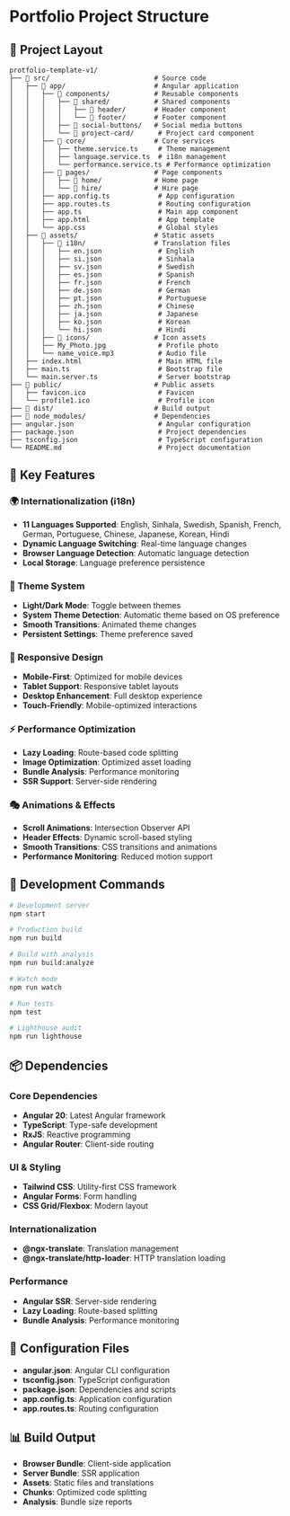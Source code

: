 # Portfolio Project Structure

## 📁 Project Layout

```
protfolio-template-v1/
├── 📁 src/                          # Source code
│   ├── 📁 app/                      # Angular application
│   │   ├── 📁 components/           # Reusable components
│   │   │   ├── 📁 shared/           # Shared components
│   │   │   │   ├── 📁 header/       # Header component
│   │   │   │   └── 📁 footer/       # Footer component
│   │   │   ├── 📁 social-buttons/   # Social media buttons
│   │   │   └── 📁 project-card/      # Project card component
│   │   ├── 📁 core/                 # Core services
│   │   │   ├── theme.service.ts     # Theme management
│   │   │   ├── language.service.ts  # i18n management
│   │   │   └── performance.service.ts # Performance optimization
│   │   ├── 📁 pages/                # Page components
│   │   │   ├── 📁 home/             # Home page
│   │   │   └── 📁 hire/             # Hire page
│   │   ├── app.config.ts            # App configuration
│   │   ├── app.routes.ts            # Routing configuration
│   │   ├── app.ts                   # Main app component
│   │   ├── app.html                 # App template
│   │   └── app.css                  # Global styles
│   ├── 📁 assets/                   # Static assets
│   │   ├── 📁 i18n/                 # Translation files
│   │   │   ├── en.json              # English
│   │   │   ├── si.json              # Sinhala
│   │   │   ├── sv.json              # Swedish
│   │   │   ├── es.json              # Spanish
│   │   │   ├── fr.json              # French
│   │   │   ├── de.json              # German
│   │   │   ├── pt.json              # Portuguese
│   │   │   ├── zh.json              # Chinese
│   │   │   ├── ja.json              # Japanese
│   │   │   ├── ko.json              # Korean
│   │   │   └── hi.json              # Hindi
│   │   ├── 📁 icons/                # Icon assets
│   │   ├── My_Photo.jpg             # Profile photo
│   │   └── name_voice.mp3           # Audio file
│   ├── index.html                   # Main HTML file
│   ├── main.ts                      # Bootstrap file
│   └── main.server.ts               # Server bootstrap
├── 📁 public/                       # Public assets
│   ├── favicon.ico                  # Favicon
│   └── profile1.ico                 # Profile icon
├── 📁 dist/                         # Build output
├── 📁 node_modules/                 # Dependencies
├── angular.json                     # Angular configuration
├── package.json                     # Project dependencies
├── tsconfig.json                    # TypeScript configuration
└── README.md                        # Project documentation
```

## 🎯 Key Features

### 🌍 Internationalization (i18n)
- **11 Languages Supported**: English, Sinhala, Swedish, Spanish, French, German, Portuguese, Chinese, Japanese, Korean, Hindi
- **Dynamic Language Switching**: Real-time language changes
- **Browser Language Detection**: Automatic language detection
- **Local Storage**: Language preference persistence

### 🎨 Theme System
- **Light/Dark Mode**: Toggle between themes
- **System Theme Detection**: Automatic theme based on OS preference
- **Smooth Transitions**: Animated theme changes
- **Persistent Settings**: Theme preference saved

### 📱 Responsive Design
- **Mobile-First**: Optimized for mobile devices
- **Tablet Support**: Responsive tablet layouts
- **Desktop Enhancement**: Full desktop experience
- **Touch-Friendly**: Mobile-optimized interactions

### ⚡ Performance Optimization
- **Lazy Loading**: Route-based code splitting
- **Image Optimization**: Optimized asset loading
- **Bundle Analysis**: Performance monitoring
- **SSR Support**: Server-side rendering

### 🎭 Animations & Effects
- **Scroll Animations**: Intersection Observer API
- **Header Effects**: Dynamic scroll-based styling
- **Smooth Transitions**: CSS transitions and animations
- **Performance Monitoring**: Reduced motion support

## 🚀 Development Commands

```bash
# Development server
npm start

# Production build
npm run build

# Build with analysis
npm run build:analyze

# Watch mode
npm run watch

# Run tests
npm test

# Lighthouse audit
npm run lighthouse
```

## 📦 Dependencies

### Core Dependencies
- **Angular 20**: Latest Angular framework
- **TypeScript**: Type-safe development
- **RxJS**: Reactive programming
- **Angular Router**: Client-side routing

### UI & Styling
- **Tailwind CSS**: Utility-first CSS framework
- **Angular Forms**: Form handling
- **CSS Grid/Flexbox**: Modern layout

### Internationalization
- **@ngx-translate**: Translation management
- **@ngx-translate/http-loader**: HTTP translation loading

### Performance
- **Angular SSR**: Server-side rendering
- **Lazy Loading**: Route-based splitting
- **Bundle Analysis**: Performance monitoring

## 🔧 Configuration Files

- **angular.json**: Angular CLI configuration
- **tsconfig.json**: TypeScript configuration
- **package.json**: Dependencies and scripts
- **app.config.ts**: Application configuration
- **app.routes.ts**: Routing configuration

## 📊 Build Output

- **Browser Bundle**: Client-side application
- **Server Bundle**: SSR application
- **Assets**: Static files and translations
- **Chunks**: Optimized code splitting
- **Analysis**: Bundle size reports
